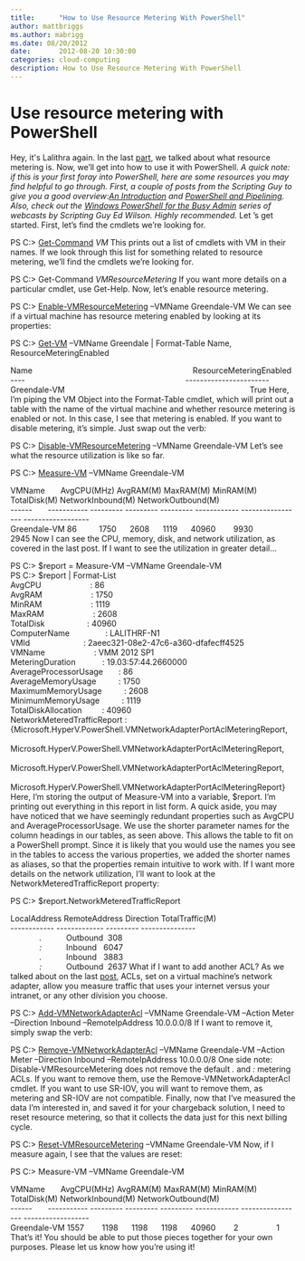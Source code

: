 ```yaml
---
title:      "How to Use Resource Metering With PowerShell"
author: mattbriggs
ms.author: mabrigg
ms.date: 08/20/2012
date:       2012-08-20 10:30:00
categories: cloud-computing
description: How to Use Resource Metering With PowerShell
---
```

# Use resource metering with PowerShell

Hey, it's Lalithra again. In the last [part](https://blogs.technet.com/b/virtualization/archive/2012/08/16/introduction-to-resource-metering.aspx), we talked about what resource metering is. Now, we’ll get into how to use it with PowerShell. _A quick note: if this is your first foray into PowerShell, here are some resources you may find helpful to go through. First, a couple of posts from the Scripting Guy to give you a good overview:[An Introduction](https://blogs.technet.com/b/heyscriptingguy/archive/2009/04/20/windows-powershell-an-introduction.aspx) and [PowerShell and Pipelining](https://blogs.technet.com/b/heyscriptingguy/archive/2009/04/21/windows-powershell-and-pipelining.aspx). Also, check out the [Windows PowerShell for the Busy Admin](https://blogs.technet.com/b/heyscriptingguy/archive/2012/03/06/windows-powershell-for-the-busy-admin.aspx) series of webcasts by Scripting Guy Ed Wilson. Highly recommended._ Let ’s get started. First, let’s find the cmdlets we’re looking for. 

PS C:> [Get-Command](https://technet.microsoft.com/library/hh849711.aspx) *VM* This prints out a list of cmdlets with VM in their names. If we look through this list for something related to resource metering, we’ll find the cmdlets we’re looking for.

PS C:> Get-Command *VMResourceMetering* If you want more details on a particular cmdlet, use Get-Help. Now, let’s enable resource metering.

PS C:> [Enable-VMResourceMetering](https://technet.microsoft.com/library/hh848481.aspx) –VMName Greendale-VM We can see if a virtual machine has resource metering enabled by looking at its properties:

PS C:> [Get-VM](https://technet.microsoft.com/library/hh848479) –VMName Greendale | Format-Table Name, ResourceMeteringEnabled

Name                                                                        ResourceMeteringEnabled  
\----                                                                        \-----------------------  
Greendale-VM                                                                                   True Here, I’m piping the VM Object into the Format-Table cmdlet, which will print out a table with the name of the virtual machine and whether resource metering is enabled or not. In this case, I see that metering is enabled. If you want to disable metering, it’s simple. Just swap out the verb:

PS C:> [Disable-VMResourceMetering](https://technet.microsoft.com/library/hh848498) –VMName Greendale-VM Let’s see what the resource utilization is like so far.

PS C:> [Measure-VM](https://technet.microsoft.com/library/hh848471) –VMName Greendale-VM

VMName       AvgCPU(MHz) AvgRAM(M) MaxRAM(M) MinRAM(M) TotalDisk(M) NetworkInbound(M) NetworkOutbound(M)  
\------       \----------- --------- --------- --------- ------------ ----------------- ------------------  
Greendale-VM 86          1750      2608      1119      40960        9930              2945 Now I can see the CPU, memory, disk, and network utilization, as covered in the last post. If I want to see the utilization in greater detail…

PS C:> $report = Measure-VM –VMName Greendale-VM  
PS C:> $report | Format-List  
AvgCPU                      : 86  
AvgRAM                      : 1750  
MinRAM                      : 1119  
MaxRAM                      : 2608  
TotalDisk                   : 40960  
ComputerName                : LALITHRF-N1  
VMId                        : 2aeec321-08e2-47c6-a360-dfafecff4525  
VMName                      : VMM 2012 SP1  
MeteringDuration            : 19.03:57:44.2660000  
AverageProcessorUsage       : 86  
AverageMemoryUsage          : 1750  
MaximumMemoryUsage          : 2608  
MinimumMemoryUsage          : 1119  
TotalDiskAllocation         : 40960  
NetworkMeteredTrafficReport : {Microsoft.HyperV.PowerShell.VMNetworkAdapterPortAclMeteringReport,  
                              Microsoft.HyperV.PowerShell.VMNetworkAdapterPortAclMeteringReport,  
                              Microsoft.HyperV.PowerShell.VMNetworkAdapterPortAclMeteringReport,  
                              Microsoft.HyperV.PowerShell.VMNetworkAdapterPortAclMeteringReport} Here, I’m storing the output of Measure-VM into a variable, $report. I’m printing out everything in this report in list form. A quick aside, you may have noticed that we have seemingly redundant properties such as AvgCPU and AverageProcessorUsage. We use the shorter parameter names for the column headings in our tables, as seen above. This allows the table to fit on a PowerShell prompt. Since it is likely that you would use the names you see in the tables to access the various properties, we added the shorter names as aliases, so that the properties remain intuitive to work with. If I want more details on the network utilization, I’ll want to look at the NetworkMeteredTrafficReport property:

PS C:> $report.NetworkMeteredTrafficReport

LocalAddress RemoteAddress Direction TotalTraffic(M)  
\------------ ------------- --------- ---------------  
             *.*           Outbound  308  
             *:*           Inbound   6047  
             *.*           Inbound   3883  
             *:*           Outbound  2637 What if I want to add another ACL? As we talked about on the last [post](https://blogs.technet.com/b/virtualization/archive/2012/08/16/introduction-to-resource-metering.aspx), ACLs, set on a virtual machine’s network adapter, allow you measure traffic that uses your internet versus your intranet, or any other division you choose.

PS C:> [Add-VMNetworkAdapterAcl](https://technet.microsoft.com/library/hh848505) –VMName Greendale-VM –Action Meter –Direction Inbound –RemoteIpAddress 10.0.0.0/8 If I want to remove it, simply swap the verb:

PS C:> [Remove-VMNetworkAdapterAcl](https://technet.microsoft.com/library/hh848554) –VMName Greendale-VM –Action Meter –Direction Inbound –RemoteIpAddress 10.0.0.0/8 One side note: Disable-VMResourceMetering does not remove the default *.* and *:* metering ACLs. If you want to remove them, use the Remove-VMNetworkAdapterAcl cmdlet. If you want to use SR-IOV, you will want to remove them, as metering and SR-IOV are not compatible. Finally, now that I’ve measured the data I’m interested in, and saved it for your chargeback solution, I need to reset resource metering, so that it collects the data just for this next billing cycle.

PS C:> [Reset-VMResourceMetering](https://technet.microsoft.com/library/hh848558) –VMName Greendale-VM Now, if I measure again, I see that the values are reset:

PS C:> Measure-VM –VMName Greendale-VM

VMName       AvgCPU(MHz) AvgRAM(M) MaxRAM(M) MinRAM(M) TotalDisk(M) NetworkInbound(M) NetworkOutbound(M)  
\------       \----------- --------- --------- --------- ------------ ----------------- ------------------  
Greendale-VM 1557        1198      1198      1198      40960        2                 1 That’s it! You should be able to put those pieces together for your own purposes. Please let us know how you’re using it!
